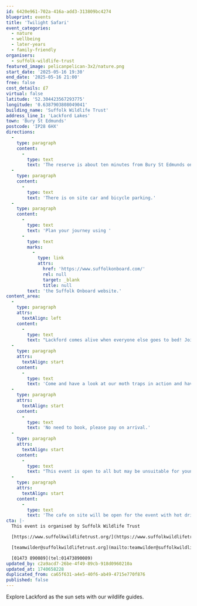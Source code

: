 ```yaml
---
id: 6420e961-702a-416a-add3-313809bc4274
blueprint: events
title: 'Twilight Safari'
event_categories:
  - nature
  - wellbeing
  - later-years
  - family-friendly
organisers:
  - suffolk-wildlife-trust
featured_image: pelicanpelican-3x2/nature.png
start_date: '2025-05-16 19:30'
end_date: '2025-05-16 21:00'
free: false
cost_details: £7
virtual: false
latitude: '52.304423567293775'
longitude: '0.6387903808049041'
building_name: 'Suffolk Wildlife Trust'
address_line_1: 'Lackford Lakes'
town: 'Bury St Edmunds'
postcode: 'IP28 6HX'
directions:
  -
    type: paragraph
    content:
      -
        type: text
        text: 'The reserve is about ten minutes from Bury St Edmunds on the A1101, Bury to Mildenhall Road.'
  -
    type: paragraph
    content:
      -
        type: text
        text: 'There is on site car and bicycle parking.'
  -
    type: paragraph
    content:
      -
        type: text
        text: 'Plan your journey using '
      -
        type: text
        marks:
          -
            type: link
            attrs:
              href: 'https://www.suffolkonboard.com/'
              rel: null
              target: _blank
              title: null
        text: 'the Suffolk Onboard website.'
content_area:
  -
    type: paragraph
    attrs:
      textAlign: left
    content:
      -
        type: text
        text: "Lackford comes alive when everyone else goes to bed! Join us as it gets dark for a guided walk.\_"
  -
    type: paragraph
    attrs:
      textAlign: start
    content:
      -
        type: text
        text: 'Come and have a look at our moth traps in action and have a go at identifying these with a member of our team. Then, we will head out onto the reserve for a twilight walk, and finish the night looking for bats with our bat detectors.'
  -
    type: paragraph
    attrs:
      textAlign: start
    content:
      -
        type: text
        text: 'No need to book, please pay on arrival.'
  -
    type: paragraph
    attrs:
      textAlign: start
    content:
      -
        type: text
        text: "This event is open to all but may be unsuitable for younger children as it can get very dark on the reserve.\_"
  -
    type: paragraph
    attrs:
      textAlign: start
    content:
      -
        type: text
        text: 'The cafe on site will be open for the event with hot drinks and cake!'
cta: |-
  This event is organised by Suffolk Wildlife Trust

  [https://www.suffolkwildlifetrust.org/](https://www.suffolkwildlifetrust.org/)

  [teamwilder@suffolkwildlifetrust.org](mailto:teamwilder@suffolkwildlifetrust.org)

  [01473 890089](tel:01473890089)
updated_by: c2a9acd7-26be-4f49-89cb-918d0960210a
updated_at: 1740658228
duplicated_from: ca65f631-a4e5-40f6-ab49-4715e770f876
published: false
---
```

Explore Lackford as the sun sets with our wildlife guides.